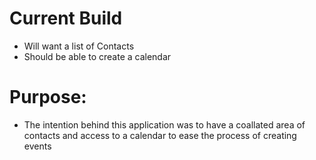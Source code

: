 # Current Build
  - Will want a list of Contacts
  - Should be able to create a calendar

# Purpose:
  - The intention behind this application was to have a coallated area of contacts and access to a calendar to ease the process of creating events


